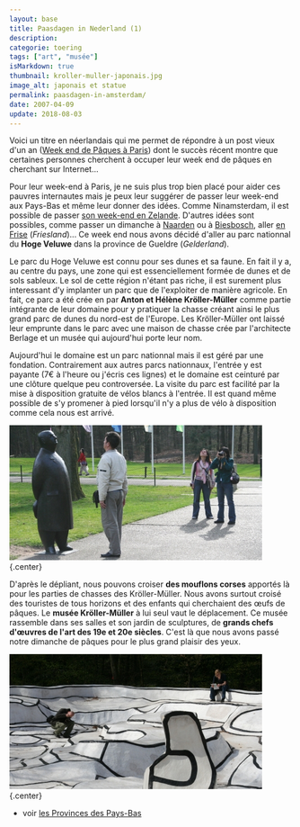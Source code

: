 ```yaml
---
layout: base
title: Paasdagen in Nederland (1)
description: 
categorie: toering
tags: ["art", "musée"]
isMarkdown: true
thumbnail: kroller-muller-japonais.jpg
image_alt: japonais et statue
permalink: paasdagen-in-amsterdam/
date: 2007-04-09
update: 2018-08-03
---
```


Voici un titre en néerlandais qui me permet de répondre à un post vieux d'un an ([Week end de Pâques à Paris](/week-end-de-paques-a-paris)) dont le succès récent montre que certaines personnes cherchent à occuper leur week end de pâques en cherchant sur Internet...

<!--excerpt-->

Pour leur week-end à Paris, je ne suis plus trop bien placé pour aider ces pauvres internautes mais je peux leur suggérer de passer leur week-end aux Pays-Bas et même leur donner des idées. Comme Ninamsterdam, il est possible de passer [son week-end en Zelande](http://ninamsterdam.canalblog.com/archives/2007/04/09/4572504.html). D'autres idées sont possibles, comme passer un dimanche à [Naarden](/naarden-c-etait-dimanche) ou à [Biesbosch](/dimanche-a-biesbosch), aller [en Frise](/zeilen-in-friesland) (*Friesland*)... Ce week end nous avons décidé d'aller au parc nationnal du **Hoge Veluwe** dans la province de Gueldre (*Gelderland*).

Le parc du Hoge Veluwe est connu pour ses dunes et sa faune. En fait il y a, au centre du pays, une zone qui est essenciellement formée de dunes et de sols sableux. Le sol de cette région n'étant pas riche, il est surement plus interessant d'y implanter un parc que de l'exploiter de manière agricole. En fait, ce parc a été crée en par **Anton et Hélène Kröller-Müller** comme partie intégrante de leur domaine pour y pratiquer la chasse créant ainsi le plus grand parc de dunes du nord-est de l'Europe. Les Kröller-Müller ont laissé leur emprunte dans le parc avec une maison de chasse crée par l'architecte Berlage et un musée qui aujourd'hui porte leur nom.

Aujourd'hui le domaine est un parc nationnal mais il est géré par une fondation. Contrairement aux autres parcs nationnaux, l'entrée y est payante (7€ à l'heure ou j'écris ces lignes) et le domaine est ceinturé par une clôture quelque peu controversée. La visite du parc est facilité par la mise à disposition gratuite de vélos blancs à l'entrée. Il est quand même possible de s'y promener à pied lorsqu'il n'y a plus de vélo à disposition comme cela nous est arrivé.

![japonais en face d'une statue](kroller-muller-japonais.jpg){.center}

D'après le dépliant, nous pouvons croiser **des mouflons corses** apportés là pour les parties de chasses des Kröller-Müller. Nous avons surtout croisé des touristes de tous horizons et des enfants qui cherchaient des œufs de pâques. Le **musée Kröller-Müller** à lui seul vaut le déplacement. Ce musée rassemble dans ses salles et son jardin de sculptures, de **grands chefs d'œuvres de l'art des 19e et 20e siècles**. C'est là que nous avons passé notre dimanche de pâques pour le plus grand plaisir des yeux.

![Le jardin d'émail de Dubuffet](kroller-muller-dubuffet.jpg){.center}

* voir [les Provinces des Pays-Bas](/les-provinces-des-pays-bas)
